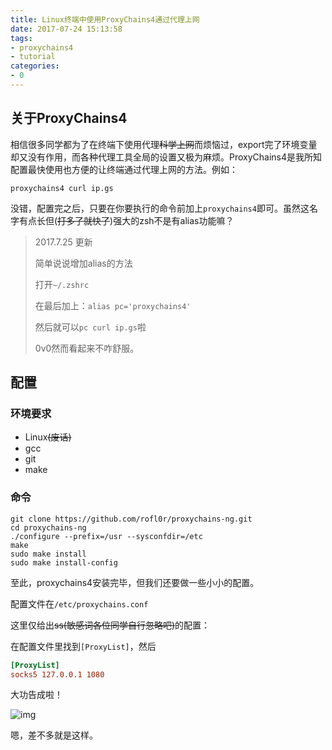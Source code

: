 ```yaml
---
title: Linux终端中使用ProxyChains4通过代理上网
date: 2017-07-24 15:13:58
tags:
- proxychains4
- tutorial
categories:
- 0
---
```


## 关于ProxyChains4

相信很多同学都为了在终端下使用代理~~科学上网~~而烦恼过，export完了环境变量却又没有作用，而各种代理工具全局的设置又极为麻烦。ProxyChains4是我所知配置最快使用也方便的让终端通过代理上网的方法。例如：

```shell
proxychains4 curl ip.gs
```

没错，配置完之后，只要在你要执行的命令前加上`proxychains4`即可。虽然这名字有点长但(~~打多了就快了~~)强大的zsh不是有alias功能嘛？

<!-- more -->

> 2017.7.25 更新
>
> 简单说说增加alias的方法
>
> 打开`~/.zshrc`
>
> 在最后加上：`alias pc='proxychains4'`
>
> 然后就可以`pc curl ip.gs`啦
>
> 0v0然而看起来不咋舒服。

## 配置

### 环境要求

- Linux~~(废话)~~
- gcc
- git
- make

### 命令

```shell
git clone https://github.com/rofl0r/proxychains-ng.git
cd proxychains-ng
./configure --prefix=/usr --sysconfdir=/etc
make
sudo make install
sudo make install-config
```

至此，proxychains4安装完毕，但我们还要做一些小小的配置。

配置文件在`/etc/proxychains.conf`

这里仅给出~~ss(敏感词各位同学自行忽略吧)~~的配置：

在配置文件里找到`[ProxyList]`，然后

```ini
[ProxyList]
socks5 127.0.0.1 1080
```

大功告成啦！

![img](http://ok30v00pz.bkt.clouddn.com/o_1blpo1eif1jo8umtj6qdscpifa.png)

嗯，差不多就是这样。